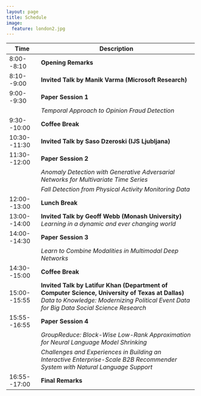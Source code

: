 ```yaml
---
layout: page
title: Schedule
image:
  feature: london2.jpg
---
```

<!-- Preliminary schedule:
Coming soon...


More details to be announced

Start Time: 8am  
Coffee breaks at 10:00am-10:30am and 3:00pm-3:30pm  
Lunch 12-1pm  
End time: 5pm 

-->

| Time  | Description |
| -------------- | ----------------- |
| 8:00--8:10 | **Opening Remarks** |
| 8:10--9:00 | **Invited Talk by Manik Varma (Microsoft Research)**  |
| 9:00--9:30  | **Paper Session 1** |
|               | *Temporal Approach to Opinion Fraud Detection*  |
| 9:30--10:00 | **Coffee Break** |
| 10:30--11:30 | **Invited Talk by Saso Dzeroski (IJS Ljubljana)** |
| 11:30--12:00 | **Paper Session 2** |
|               | *Anomaly Detection with Generative Adversarial Networks for Multivariate Time Series*  |
|               | *Fall Detection from Physical Activity Monitoring Data*	 |
| 12:00--13:00 | **Lunch Break** |
| 13:00--14:00 | **Invited Talk by Geoff Webb (Monash University)** *Learning in a dynamic and ever changing world* |
| 14:00--14:30 | **Paper Session 3** |
|               | *Learn to Combine Modalities in Multimodal Deep Networks* |
| 14:30--15:00 | **Coffee Break** |
| 15:00--15:55 | **Invited Talk by Latifur Khan (Department of Computer Science, University of Texas at Dallas)** *Data to Knowledge: Modernizing Political Event Data for Big Data Social Science Research* |
| 15:55--16:55 | **Paper Session 4** |
|               | *GroupReduce: Block-Wise Low-Rank Approximation for Neural Language Model Shrinking* |
|               | *Challenges and Experiences in Building an Interactive Enterprise-Scale B2B Recommender System with Natural Language Support* |
| 16:55--17:00 | **Final Remarks** |




